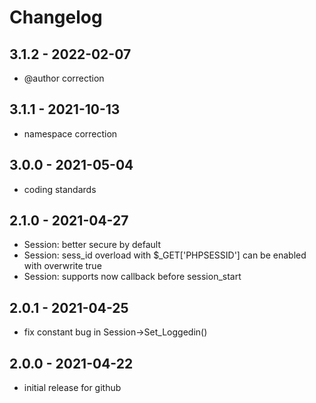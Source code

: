 # Changelog

## 3.1.2 - 2022-02-07
- @author correction

## 3.1.1 - 2021-10-13
- namespace correction

## 3.0.0 - 2021-05-04
- coding standards

## 2.1.0 - 2021-04-27
- Session: better secure by default
- Session: sess_id overload with $_GET['PHPSESSID'] can be enabled with overwrite true
- Session: supports now callback before session_start

## 2.0.1 - 2021-04-25
- fix constant bug in Session->Set_Loggedin()

## 2.0.0 - 2021-04-22
- initial release for github